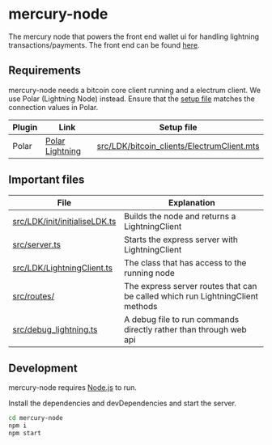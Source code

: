 ﻿# mercury-node

The mercury node that powers the front end wallet ui for handling lightning transactions/payments.  The front end can be found [here](https://github.com/layer2tech/mercury-wallet).

## Requirements

mercury-node needs a bitcoin core client running and a electrum client. We use Polar (Lightning Node) instead. Ensure that the [setup file](https://github.com/layer2tech/mercury-node/blob/main/src/LDK/bitcoin_clients/ElectrumClient.mts) matches the connection values in Polar.

| Plugin | Link | Setup file |
| ------ | ------ | -----|
| Polar | [Polar Lightning](https://lightningpolar.com/) | [src/LDK/bitcoin_clients/ElectrumClient.mts](https://github.com/layer2tech/mercury-node/blob/main/src/LDK/bitcoin_clients/ElectrumClient.mts)|


## Important files

| File | Explanation |
| ------ | ------ |
| [src/LDK/init/initialiseLDK.ts](https://github.com/layer2tech/mercury-node/blob/main/src/LDK/init/initialiseLDK.ts) | Builds the node and returns a LightningClient |
| [src/server.ts](https://github.com/layer2tech/mercury-node/blob/main/src/server.js) | Starts the express server with LightningClient |
| [src/LDK/LightningClient.ts](https://github.com/layer2tech/mercury-node/blob/main/src/LDK/LightningClient.ts) | The class that has access to the running node |
| [src/routes/](https://github.com/layer2tech/mercury-node/tree/main/src/routes) | The express server routes that can be called which run LightningClient methods |
| [src/debug_lightning.ts](https://github.com/layer2tech/mercury-node/blob/main/src/debug_lightning.ts) | A debug file to run commands directly rather than through web api |

## Development

mercury-node requires [Node.js](https://nodejs.org/) to run.

Install the dependencies and devDependencies and start the server.

```sh
cd mercury-node
npm i
npm start
```


[//]: # 

   [dill]: <https://github.com/joemccann/dillinger>
   [git-repo-url]: <https://github.com/joemccann/dillinger.git>
   [john gruber]: <http://daringfireball.net>
   [df1]: <http://daringfireball.net/projects/markdown/>
   [markdown-it]: <https://github.com/markdown-it/markdown-it>
   [Ace Editor]: <http://ace.ajax.org>
   [node.js]: <http://nodejs.org>
   [Twitter Bootstrap]: <http://twitter.github.com/bootstrap/>
   [jQuery]: <http://jquery.com>
   [@tjholowaychuk]: <http://twitter.com/tjholowaychuk>
   [express]: <http://expressjs.com>
   [AngularJS]: <http://angularjs.org>
   [Gulp]: <http://gulpjs.com>
